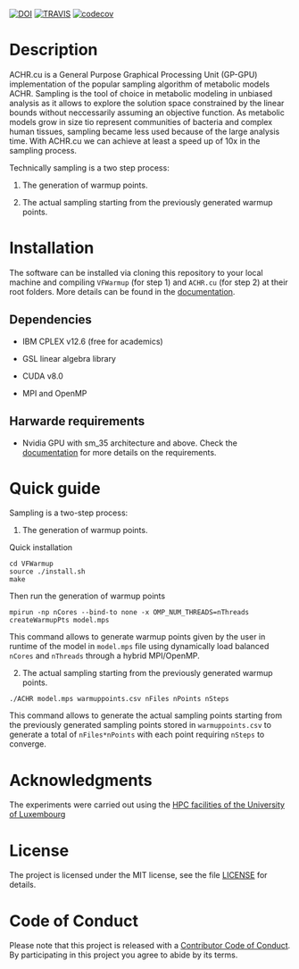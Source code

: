 [![DOI](https://zenodo.org/badge/133329310.svg)](https://zenodo.org/badge/latestdoi/133329310)
[![TRAVIS](https://travis-ci.com/marouenbg/ACHR.cu.svg?branch=master)](https://travis-ci.com/marouenbg/ACHR.cu)
[![codecov](https://codecov.io/gh/marouenbg/ACHR.cu/branch/master/graph/badge.svg)](https://codecov.io/gh/marouenbg/ACHR.cu)

# Description
ACHR.cu is a General Purpose Graphical Processing Unit (GP-GPU) implementation of the popular sampling algorithm of metabolic models ACHR.
Sampling is the tool of choice in metabolic modeling in unbiased analysis as it allows to explore the solution space constrained by the linear bounds without neccessarily
assuming an objective function. As metabolic models grow in size tio represent communities of bacteria and complex human tissues, sampling became less used because of the large analysis time.
With ACHR.cu we can achieve at least a speed up of 10x in the sampling process.

Technically sampling is a two step process:

1. The generation of warmup points.

2. The actual sampling starting from the previously generated warmup points.

# Installation
The software can be installed via cloning this repository to your local machine and compiling `VFWarmup` (for step 1) and `ACHR.cu` (for step 2) at their root folders.
More details can be found in the [documentation](https://achrcu.readthedocs.io/en/latest/).

## Dependencies 

+ IBM CPLEX v12.6 (free for academics)

+ GSL linear algebra library

+ CUDA v8.0

+ MPI and OpenMP

## Harwarde requirements

+ Nvidia GPU with sm_35 architecture and above. Check the [documentation](https://achrcu.readthedocs.io/en/latest/) for more details on the requirements.

# Quick guide

Sampling is a two-step process:

1. The generation of warmup points.

Quick installation
```
cd VFWarmup
source ./install.sh
make
```
Then run the generation of warmup points
```
mpirun -np nCores --bind-to none -x OMP_NUM_THREADS=nThreads createWarmupPts model.mps
```

This command allows to generate warmup points given by the user in runtime of the model in `model.mps` file using dynamically load balanced `nCores` and `nThreads` through a hybrid MPI/OpenMP.

2. The actual sampling starting from the previously generated warmup points.

`./ACHR model.mps warmuppoints.csv nFiles nPoints nSteps`

This command allows to generate the actual sampling points starting from the previously generated sampling points stored in `warmuppoints.csv` to generate a total of `nFiles*nPoints` with each point
requiring `nSteps` to converge. 

# Acknowledgments

The experiments were carried out using the [HPC facilities of the University of Luxembourg](http://hpc.uni.lu)

# License

The project is licensed under the MIT license, see the file [LICENSE](<https://github.com/marouenbg/ACHR.cu/blob/master/LICENSE.txt>) for details.

# Code of Conduct

Please note that this project is released with a [Contributor Code of Conduct](CONDUCT.md).
By participating in this project you agree to abide by its terms.

